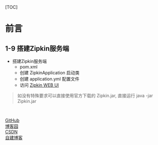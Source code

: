[TOC]

# 前言

## 1-9 搭建Zipkin服务端

- 搭建Zipkin服务端
    - pom.xml
    - 创建 ZipkinApplication 启动类
    - 创建 application.yml 配置文件
    - 访问 [Zipkin WEB UI](http://localhost:62100/zipkin/)

> 如没有特殊要求可以直接使用官方下载的 Zipkin.jar, 直接运行 java -jar Zipkin.jar

<br>

[GitHub](https://github.com/eddie-code) <br>
[博客园](https://www.cnblogs.com/EddieBlog) <br>
[CSDN](https://blog.csdn.net/eddielee9217) <br>
[自建博客](https://blog.eddilee.cn/s/about) <br>